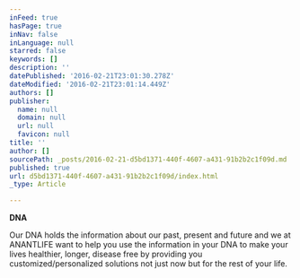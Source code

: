 ```yaml
---
inFeed: true
hasPage: true
inNav: false
inLanguage: null
starred: false
keywords: []
description: ''
datePublished: '2016-02-21T23:01:30.278Z'
dateModified: '2016-02-21T23:01:14.449Z'
authors: []
publisher:
  name: null
  domain: null
  url: null
  favicon: null
title: ''
author: []
sourcePath: _posts/2016-02-21-d5bd1371-440f-4607-a431-91b2b2c1f09d.md
published: true
url: d5bd1371-440f-4607-a431-91b2b2c1f09d/index.html
_type: Article

---
```

**DNA**

Our DNA holds the information about our past, present and future and we at ANANTLIFE want to help you use the information in your DNA to make your lives healthier, longer, disease free by providing you customized/personalized solutions not just now but for the rest of your life.